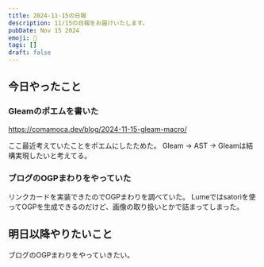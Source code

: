 ```yaml
---
title: 2024-11-15の日報
description: 11/15の日報をお届けいたします。
pubDate: Nov 15 2024
emoji: 🦊
tags: []
draft: false
---
```


## 今日やったこと

### Gleamのポエムを書いた

https://comamoca.dev/blog/2024-11-15-gleam-macro/

ここ最近考えていたことをポエムにしたためた。 Gleam -> AST ->
Gleamは結構実現したいと考えてる。

### ブログのOGPまわりをやっていた

リンクカードを実装できたのでOGPまわりを調べていた。
Lumeではsatoriを使ってOGPを生成できるのだけど、画像の取り扱いとかで詰まってしまった。

## 明日以降やりたいこと

ブログのOGPまわりをやっていきたい。
